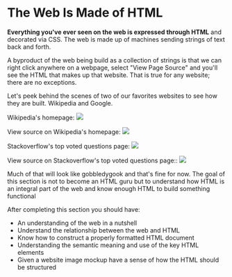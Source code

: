 # The Web Is Made of HTML

**Everything you've ever seen on the web is expressed through HTML** and decorated via CSS. The web is made up of machines sending strings of text back and forth.

A byproduct of the web being build as a collection of strings is that we can right click anywhere on a webpage, select "View Page Source" and you'll see the HTML that makes up that website. That is true for any website; there are no exceptions.

Let's peek behind the scenes of two of our favorites websites to see how they are built. Wikipedia and Google.

Wikipedia's homepage:
![](https://curriculum-content.s3.amazonaws.com/web-development/wikipedia.jpeg)

View source on Wikipedia's homepage:
![](https://curriculum-content.s3.amazonaws.com/web-development/wikipedia-view-source.jpeg)

Stackoverflow's top voted questions page:
![](https://curriculum-content.s3.amazonaws.com/web-development/stackoverflow.jpeg)

View source on Stackoverflow's top voted questions page::
![](https://curriculum-content.s3.amazonaws.com/web-development/stackoverflow-viewsource.jpeg)

Much of that will look like gobbledygook and that's fine for now. The goal of this section is not to become an HTML guru but to understand how HTML is an integral part of the web and know enough HTML to build something functional

After completing this section you should have:
- An understanding of the web in a nutshell
- Understand the relationship between the web and HTML
- Know how to construct a properly formatted HTML document
- Understanding the semantic meaning and use of the key HTML elements
- Given a website image mockup have a sense of how the HTML should be structured 
